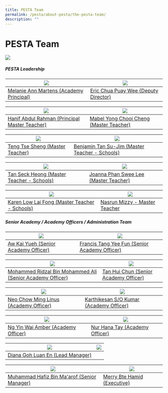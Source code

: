 ```yaml
---
title: PESTA Team
permalink: /pesta/about-pesta/the-pesta-team/
description: ""
---
```

PESTA Team
==============
![](/images/team%20photo%20(2023).jpeg)


##### PESTA Leadership

| ![](/images/Staff%20Photos/melanie4new.JPG)| ![](/images/eric%20chua3.JPG) |
| -------- | -------- | 
| [Melanie Ann Martens (Academy Principal)](/the-pesta-team/pesta-leadership/permalink/) | [Eric Chua Puay Wee (Deputy Director)](/pesta/about-pesta/the-pesta-team/eric-chua-puay-wee-bio-2023/)

| ![](/images/Staff%20Photos/hanif%20-%20website.JPG) |  ![](/images/Staff%20Photos/mabel%20-%20website.JPG) |
| -------- | -------- | 
|[Hanif Abdul Rahman (Principal Master Teacher)  ](/pesta/about-pesta/the-pesta-team/hanif-profile-bio-2019/)| [Mabel Yong Chooi Cheng (Master Teacher)](/pesta/about-pesta/the-pesta-team/mabel-yong-profile-bio-2019/)   | 

| ![](/images/Staff%20Photos/teng%20tse%20sheng.JPG) | ![](/images/Staff%20Photos/benjamin.JPG) |
| -------- | -------- | 
|[Teng Tse Sheng (Master Teacher)](/pesta/about-pesta/the-pesta-team/teng-tse-sheng-profile-bio-2019/)|[Benjamin Tan Su-Jim (Master Teacher - Schools)](/pesta/about-pesta/the-pesta-team/benjamin-tan-profile-bio-2019/) | 


| ![](/images/Staff%20Photos/seck%20website.jpg) | ![](/images/Staff%20Photos/joanna5.JPG)|
| -------- | -------- | 
|[Tan Seck Heong (Master Teacher - Schools)](/pesta/about-pesta/the-pesta-team/tan-seck-heong-profile-bio-2019/) |[Joanna Phan Swee Lee (Master Teacher)](/pesta/about-pesta/the-pesta-team/joanna-phan-profile-bio-2019/) | 

| ![](/images/karen%20-%20website.jpg)|![](/images/Staff%20Photos/nasrun1.JPG) |
| -------- | -------- | 
|[Karen Low Lai Fong (Master Teacher - Schools)](/pesta/about-pesta/the-pesta-team/karen-tan-profile-bio-2019/) |[Nasrun Mizzy - Master Teacher](/pesta/about-pesta/the-pesta-team/nasrun-mizzy-2023/)| 



##### Senior Academy / Academy Officers / Administration Team

| ![](/images/Staff%20Photos/kai%20yueh%20-%20website.jpg)|![](/images/francis%203.JPG)|
| -------- | -------- | 
| [Aw Kai Yueh (Senior Academy Officer)](/pesta/about-pesta/the-pesta-team/aw-kai-yueh-bio-2022/) | [Francis Tang Yee Fun (Senior Academy Officer)](/pesta/about-pesta/the-pesta-team/tang-yee-fun-francis/)

| ![](/images/ridzal%20-%20website.jpg)|![](/images/hui%20chun.JPG)|
| -------- | -------- | 
| [Mohammed Ridzal Bin Mohammed Ali (Senior Academy Officer)](/pesta/about-pesta/the-pesta-team/mohammed-ridzal-bin-mohammed-ali-bio-2023/) | [Tan Hui Chun (Senior Academy Officer)](/the-pesta-team/senior-academy-officers/permalink/)


| ![](/images/linus%20photo.JPG)|![](/images/karthikesan.JPG)|
| -------- | -------- | 
| [Neo Chow Ming Linus (Academy Officer)](/pesta/about-pesta/the-pesta-team/neo-chow-ming-linus-bio-2022/) | [Karthikesan S/O Kumar (Academy Officer)](/pesta/about-pesta/the-pesta-team/karthikesan-s-o-kumar/)

| ![](/images/Staff%20Photos/amber2.JPG)|![](/images/hana%20photo.JPG)
| -------- | -------- | 
| [Ng Yin Wai Amber (Academy Officer)](/pesta/about-pesta/the-pesta-team/ng-yin-wai-amber/) | [Nur Hana Tay (Academy Officer)](/pesta/about-pesta/the-pesta-team/nur-hana-tay-bio-2022/)



| ![](/images/diana%204.JPG) | ![](/images/blank%20space%202.jpg)|
| -------- | -------- | 
| [Diana Goh Luan En (Lead Manager)](/pesta/about-pesta/the-pesta-team/diana-goh-profile-bio-2019/)  | 



| ![](/images/hafiz%204.JPG)|![](/images/merry1.JPG)|
| -------- | -------- | 
| [Muhammad Hafiz Bin Ma'arof (Senior Manager)](/pesta/about-pesta/the-pesta-team/muhammad-hafiz-maarof-profile-bio-2021/)| [Merry Bte Hamid (Executive)](/pesta/about-pesta/the-pesta-team/merry-profile-bio-2019/)